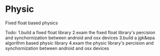 # Physic
Fixed float based physics

Todo:
1.build a fixed float library
2.exam the fixed float library's percision and synchornization between android and osx devices
3.build a jgk&epa algorithm based physic library
4.exam the physic library's percision and synchornization between android and osx devices

